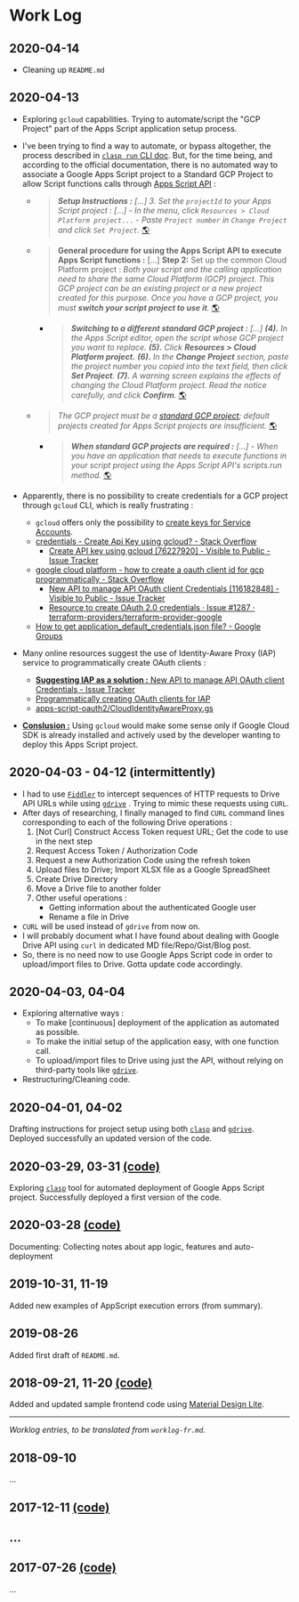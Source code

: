 # Work Log

## 2020-04-14
- Cleaning up `README.md`

## 2020-04-13
- Exploring `gcloud` capabilities. Trying to automate/script the "GCP Project" part of the Apps Script application setup process.
- I've been trying to find a way to automate, or bypass altogether, the process described in [`clasp run` CLI doc](https://github.com/google/clasp/blob/master/docs/run.md). But, for the time being, and according to the official documentation, there is no automated way to associate a Google Apps Script project to a Standard GCP Project to allow Script functions calls through [Apps Script API](https://developers.google.com/apps-script/api/) :

    - > _**Setup Instructions :** […] 3. Set the `projectId` to your Apps Script project : […] - In the menu, click `Resources > Cloud Platform project...` - Paste `Project number` in `Change Project` and click `Set Project`._ [🌎](https://github.com/google/clasp/blob/master/docs/run.md#setup-instructions)
    - > **General procedure for using the Apps Script API to execute Apps Script functions :** [...] **Step 2:** Set up the common Cloud Platform project : _Both your script and the calling application need to share the same Cloud Platform (GCP) project. This GCP project can be an existing project or a new project created for this purpose. Once you have a GCP project, you must **switch your script project to use it**._ [🌎](https://developers.google.com/apps-script/api/how-tos/execute#step_2_set_up_the_common_cloud_platform_project)
        - > _**Switching to a different standard GCP project :** […] **(4).** In the Apps Script editor, open the script whose GCP project you want to replace. **(5).** Click **Resources > Cloud Platform project.** **(6).** In the **Change Project** section, paste the project number you copied into the text field, then click **Set Project**. **(7).** A warning screen explains the effects of changing the Cloud Platform project. Read the notice carefully, and click **Confirm**._ [🌎](https://developers.google.com/apps-script/guides/cloud-platform-projects#switching_to_a_different_standard_gcp_project)
    - > _The GCP project must be a [standard GCP project](https://developers.google.com/apps-script/guides/cloud-platform-projects#standard_cloud_platform_projects); default projects created for Apps Script projects are insufficient._ [🌎](https://developers.google.com/apps-script/api/how-tos/execute)
        - > _**When standard GCP projects are required :** […] - When you have an application that needs to execute functions in your script project using the Apps Script API's scripts.run method._ [🌎](https://developers.google.com/apps-script/guides/cloud-platform-projects#when_standard_gcp_projects_are_required)

- Apparently, there is no possibility to create credentials for a GCP project through `gcloud` CLI, which is really frustrating :
    - `gcloud` offers only the possibility to [create keys for Service Accounts](https://cloud.google.com/sdk/gcloud/reference/iam/service-accounts/keys/create).
    - [credentials - Create Api Key using gcloud? - Stack Overflow](https://stackoverflow.com/a/49465325)
        - [Create API key using gcloud [76227920] - Visible to Public - Issue Tracker](https://issuetracker.google.com/issues/76227920)
    - [google cloud platform - how to create a oauth client id for gcp programmatically - Stack Overflow](https://stackoverflow.com/questions/51549109/how-to-create-a-oauth-client-id-for-gcp-programmatically)
        - [New API to manage API OAuth client Credentials [116182848] - Visible to Public - Issue Tracker](https://issuetracker.google.com/issues/116182848#comment77)
        - [Resource to create OAuth 2.0 credentials · Issue #1287 · terraform-providers/terraform-provider-google](https://github.com/terraform-providers/terraform-provider-google/issues/1287)
    - [How to get application_default_credentials.json file? - Google Groups](https://groups.google.com/forum/#!topic/google-cloud-dev/I5uU7fO89-U)
- Many online resources suggest the use of Identity-Aware Proxy (IAP) service to programmatically create OAuth clients :
    - [**Suggesting IAP as a solution :** New API to manage API OAuth client Credentials - Issue Tracker](https://issuetracker.google.com/issues/116182848#comment75)
    - [Programmatically creating OAuth clients for IAP](https://cloud.google.com/iap/docs/programmatic-oauth-clients)
    - [apps-script-oauth2/CloudIdentityAwareProxy.gs](https://github.com/gsuitedevs/apps-script-oauth2/blob/master/samples/CloudIdentityAwareProxy.gs)
- **<u>Conslusion :</u>** Using `gcloud` would make some sense only if Google Cloud SDK is already installed and actively used by the developer wanting to deploy this Apps Script project.

## 2020-04-03 - 04-12 (intermittently)
- I had to use [`Fiddler`](https://superuser.com/a/1354620/291080) to intercept sequences of HTTP requests to Drive API URLs while using [`gdrive`](https://github.com/gdrive-org/gdrive) . Trying to mimic these requests using `CURL`.
- After days of researching, I finally managed to find `CURL` command lines corresponding to each of the following Drive operations :
    1. [Not Curl] Construct Access Token request URL; Get the code to use in the next step
    2. Request Access Token / Authorization Code
    3. Request a new Authorization Code using the refresh token
    4. Upload files to Drive; Import XLSX file as a Google SpreadSheet
    5. Create Drive Directory
    6. Move a Drive file to another folder
    7. Other useful operations :
        - Getting information about the authenticated Google user
        - Rename a file in Drive
- `CURL` will be used instead of `gdrive` from now on.
- I will probably document what I have found about dealing with Google Drive API using `curl` in dedicated MD file/Repo/Gist/Blog post.
- So, there is no need now to use Google Apps Script code in order to upload/import files to Drive. Gotta update code accordingly.

## 2020-04-03, 04-04
- Exploring alternative ways :
    - To make [continuous] deployment of the application as automated as possible.
    - To make the initial setup of the application easy, with one function call.
    - To upload/import files to Drive using just the API, without relying on third-party tools like [`gdrive`](https://github.com/gdrive-org/gdrive).
- Restructuring/Cleaning code.

## 2020-04-01, 04-02
Drafting instructions for project setup using both [`clasp`](https://github.com/google/clasp) and [`gdrive`](https://github.com/gdrive-org/gdrive). Deployed successfully an updated version of the code.

## 2020-03-29, 03-31 [(code)](https://github.com/amindeed/Gmail-AutoResponder/tree/4de2d9853bd5d869f795209ae16459321bd1db0f/app)
Exploring [`clasp`](https://github.com/google/clasp) tool for automated deployment of Google Apps Script project. Successfully deployed a first version of the code.

## 2020-03-28 [(code)](https://github.com/amindeed/Gmail-AutoResponder/commit/de9ba3b6137a64de4cd3815f814324f02d179169#diff-deb3f38e414de594d3421071ed162325)
Documenting: Collecting notes about app logic, features and auto-deployment

## 2019-10-31, 11-19
Added new examples of AppScript execution errors (from summary).

## 2019-08-26
Added first draft of `README.md`.

## 2018-09-21, 11-20 [(code)](https://github.com/amindeed/Gmail-AutoResponder/tree/2e255b5b9d820964334adf4cda92997e3f1085e5/app/frontend)

Added and updated sample frontend code using [Material Design Lite](https://getmdl.io/components/index.html).

----------------

*Worklog entries, to be translated from `worklog-fr.md`.*

## 2018-09-10
…

## 2017-12-11 [(code)](https://github.com/amindeed/Gmail-Autoresponder/blob/323bb1078531ae50034ddcaa058ff43d0dafdd5e/app/Archive_log.js)


## …

## 2017-07-26 [(code)](https://github.com/amindeed/Gmail-Autoresponder/blob/52cb442af57432b3a2a4068077d0438806896a43/Code.js)
…
